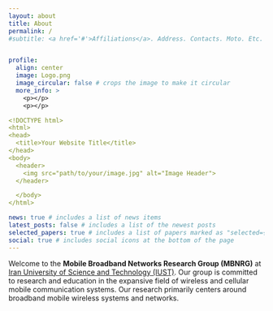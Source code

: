 ```yaml
---
layout: about
title: About
permalink: /
#subtitle: <a href='#'>Affiliations</a>. Address. Contacts. Moto. Etc.


profile:
  align: center
  image: Logo.png
  image_circular: false # crops the image to make it circular
  more_info: >
    <p></p>
    <p></p>

<!DOCTYPE html>
<html>
<head>
  <title>Your Website Title</title>
</head>
<body>
  <header>
    <img src="path/to/your/image.jpg" alt="Image Header">
  </header>

  </body>
</html>

news: true # includes a list of news items
latest_posts: false # includes a list of the newest posts
selected_papers: true # includes a list of papers marked as "selected={true}"
social: true # includes social icons at the bottom of the page
---
```


Welcome to the **Mobile Broadband Networks Research Group (MBNRG)** at [Iran University of Science and Technology (IUST)](http://www.iust.ac.ir/En). Our group is committed to research and education in the expansive field of wireless and cellular mobile communication systems. Our research primarily centers around broadband mobile wireless systems and networks.
